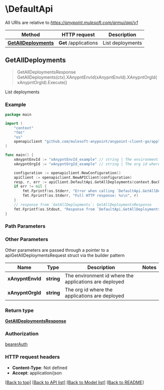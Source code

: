 # \DefaultApi

All URIs are relative to *https://anypoint.mulesoft.com/armui/api/v1*

Method | HTTP request | Description
------------- | ------------- | -------------
[**GetAllDeployments**](DefaultApi.md#GetAllDeployments) | **Get** /applications | List deployments



## GetAllDeployments

> GetAllDeploymentsResponse GetAllDeployments(ctx).XAnypntEnvId(xAnypntEnvId).XAnypntOrgId(xAnypntOrgId).Execute()

List deployments



### Example

```go
package main

import (
    "context"
    "fmt"
    "os"
    openapiclient "github.com/mulesoft-anypoint/anypoint-client-go/application_manager_v1"
)

func main() {
    xAnypntEnvId := "xAnypntEnvId_example" // string | The environment id where the applications are deployed
    xAnypntOrgId := "xAnypntOrgId_example" // string | The org id where the applications are deployed

    configuration := openapiclient.NewConfiguration()
    apiClient := openapiclient.NewAPIClient(configuration)
    resp, r, err := apiClient.DefaultApi.GetAllDeployments(context.Background()).XAnypntEnvId(xAnypntEnvId).XAnypntOrgId(xAnypntOrgId).Execute()
    if err != nil {
        fmt.Fprintf(os.Stderr, "Error when calling `DefaultApi.GetAllDeployments``: %v\n", err)
        fmt.Fprintf(os.Stderr, "Full HTTP response: %v\n", r)
    }
    // response from `GetAllDeployments`: GetAllDeploymentsResponse
    fmt.Fprintf(os.Stdout, "Response from `DefaultApi.GetAllDeployments`: %v\n", resp)
}
```

### Path Parameters



### Other Parameters

Other parameters are passed through a pointer to a apiGetAllDeploymentsRequest struct via the builder pattern


Name | Type | Description  | Notes
------------- | ------------- | ------------- | -------------
 **xAnypntEnvId** | **string** | The environment id where the applications are deployed | 
 **xAnypntOrgId** | **string** | The org id where the applications are deployed | 

### Return type

[**GetAllDeploymentsResponse**](GetAllDeploymentsResponse.md)

### Authorization

[bearerAuth](../README.md#bearerAuth)

### HTTP request headers

- **Content-Type**: Not defined
- **Accept**: application/json

[[Back to top]](#) [[Back to API list]](../README.md#documentation-for-api-endpoints)
[[Back to Model list]](../README.md#documentation-for-models)
[[Back to README]](../README.md)

